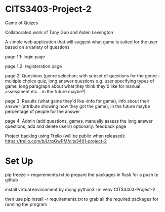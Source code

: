 # CITS3403-Project-2
Game of Quizes

Collaborated work of Tony Guo and Aiden Lewington

A simple web application that will suggest what game is suited for the user based on a variety of questions

page 1.1: login page 

page 1.2: registeration page

page 2: Questions (genre selection; with subset of questions for the genre - multiple choice quiz, long answer questions e.g. user specifying types of game, long paragraph about what they think they'd like for manual assessment etc... in the future maybe?)

page 3: Results (what game they'd like -info for game), info about their answer (attribute showing how they got the game), in the future maybe percentage of people for the answer

page 4: Admin (add questions, games, manually assess the long answer questions, add and delete users) 
optionally: feedback page

Project backlog using Trello (will be public when released): https://trello.com/b/LtrpGwPM/cits3401-project-2


# Set Up
pip freeze > requirements.txt 
to prepare the packages in flask for a push to github

install virtual environment by doing 
python3 -m venv CITS3403-Project-2 

then use 
pip install -r requirements.txt 
to grab all the required packages for running the program





